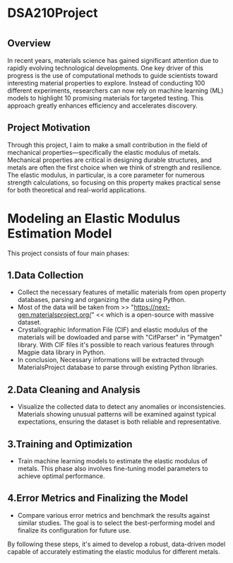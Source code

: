 # DSA210Project
# 
## Overview
In recent years, materials science has gained significant attention due to rapidly evolving technological developments. One key driver of this progress is the use of computational methods to guide scientists toward interesting material properties to explore. Instead of conducting 100 different experiments, researchers can now rely on machine learning (ML) models to highlight 10 promising materials for targeted testing. This approach greatly enhances efficiency and accelerates discovery.

## Project Motivation
Through this project, I aim to make a small contribution in the field of mechanical properties—specifically the elastic modulus of metals. Mechanical properties are critical in designing durable structures, and metals are often the first choice when we think of strength and resilience. The elastic modulus, in particular, is a core parameter for numerous strength calculations, so focusing on this property makes practical sense for both theoretical and real-world applications.

# Modeling an Elastic Modulus Estimation Model
This project consists of four main phases:

## 1.Data Collection
- Collect the necessary features of metallic materials from open property databases, parsing and organizing the data using Python.
- Most of the data will be taken from >> "https://next-gen.materialsproject.org/" << which is a open-source with massive dataset.
- Crystallographic Information File (CIF) and elastic modulus of the materials will be dowloaded and parse with "CifParser" in "Pymatgen" library. With CIF files it's possible to reach various features through Magpie data library in Python.
- In conclusion, Necessary informations will be extracted through MaterialsProject database to parse through existing Python libraries.

## 2.Data Cleaning and Analysis
- Visualize the collected data to detect any anomalies or inconsistencies. Materials showing unusual patterns will be examined against typical expectations, ensuring the dataset is both reliable and representative.

## 3.Training and Optimization
- Train machine learning models to estimate the elastic modulus of metals. This phase also involves fine-tuning model parameters to achieve optimal performance.

## 4.Error Metrics and Finalizing the Model
- Compare various error metrics and benchmark the results against similar studies. The goal is to select the best-performing model and finalize its configuration for future use.

By following these steps, it's aimed to develop a robust, data-driven model capable of accurately estimating the elastic modulus for different metals.
